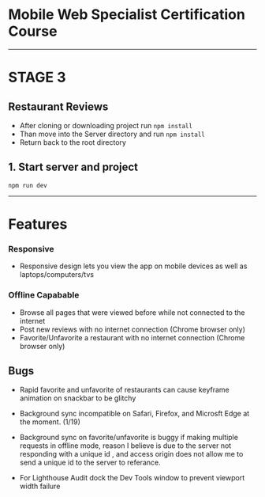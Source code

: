 # Mobile Web Specialist Certification Course

---

# STAGE 3

## **Restaurant Reviews**

- After cloning or downloading project run `npm install`
- Than move into the Server directory and run `npm install`
- Return back to the root directory

## 1. Start server and project

`npm run dev`

---

# Features

### Responsive

- Responsive design lets you view the app on mobile devices as well as laptops/computers/tvs

### Offline Capabable

- Browse all pages that were viewed before while not connected to the internet
- Post new reviews with no internet connection (Chrome browser only)
- Favorite/Unfavorite a restaurant with no internet connection (Chrome browser only)

## Bugs

- Rapid favorite and unfavorite of restaurants can cause keyframe animation on snackbar to be glitchy

- Background sync incompatible on Safari, Firefox, and Microsft Edge at the moment. (1/19)

- Background sync on favorite/unfavorite is buggy if making multiple requests in offline mode, reason I believe is due to the server not responding with a unique id , and access origin does not allow me to send a unique id to the server to referance.

- For Lighthouse Audit dock the Dev Tools window to prevent viewport width failure
